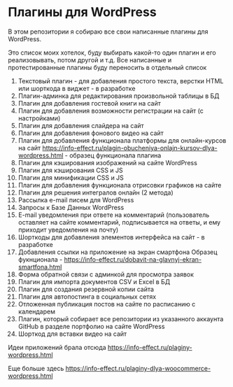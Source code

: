 # Плагины для WordPress 
В этом репозитории я собираю все свои написанные плагины для WordPress. 

Это список моих хотелок, буду выбирать какой-то один плагин и его реализовывать, потом другой и т.д. Все написанные и протестированные плагины буду переносить в отдельный список

1. Текстовый плагин - для добавления простого текста, верстки HTML или шорткода в виджет - в разработке
2. Плагин-админка для редактирования произвольной таблицы в БД
3. Плагин для добавления гостевой книги на сайт
4. Плагин для добавления возможности регистрации на сайт (с настройками)
5. Плагин для добавления слайдера на сайт
6. Плагин для добавления фонового видео на сайт
7. Плагин для добавления функционала платформы для онлайн-курсов на сайт
    https://info-effect.ru/plagin-obucheniya-onlajn-kursov-dlya-wordpress.html - образец функционала плагина
8. Плагин для кэширования изображений на сайте WordPress
9. Плагин для кэширования CSS и JS
10. Плагин для минификации CSS и JS
11. Плагин для добавления функционала отрисовки графиков на сайте
12. Плагин для решения интегралов онлайн (2 метода)
13. Рассылка e-mail писем для WordPress
14. Запросы к Базе Данных WordPress
15. E-mail уведомления при ответе на комментарий (пользователь оставляет на сайте комментарий, подписывается на ответы, и ему приходит уведомления на почту)
16. Шорткоды для добавления элементов интерфейса на сайт - в разработке
17. Добавления ссылки на приложение на экран смартфона
    Образец фукнционала - https://info-effect.ru/dobavit-na-glavnyj-ekran-smartfona.html
18. Форма обратной связи с админкой для просмотра заявок
19. Плагин для импорта документов CSV и Excel в БД
20. Плагин для создания резервной копии сайта
21. Плагин для автопостинга в социальных сетях
22. Отложенная публикация постов на сайте по расписанию с календарем
23. Плагин, который собирает все репозитории из указанного аккаунта GitHub в разделе портфолио на сайте WordPress
24. Шорткод для вставки видео на сайт

Идеи приложений брала отсюда https://info-effect.ru/plaginy-wordpress.html

Еще больше здесь https://info-effect.ru/plaginy-dlya-woocommerce-wordpress.html
